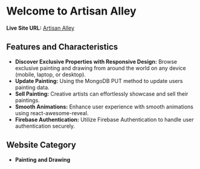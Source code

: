 # Welcome to Artisan Alley

**Live Site URL:** [Artisan Alley](https://artisan-alley-cc33d.web.app)


## Features and Characteristics

- **Discover Exclusive Properties with Responsive Design:** Browse exclusive painting and drawing from around the world on any device (mobile, laptop, or desktop).
- **Update Painting:** Using the MongoDB PUT method to update users painting data.
- **Sell Painting:** Creative artists can effortlessly showcase and sell their paintings.
- **Smooth Animations:** Enhance user experience with smooth animations using react-awesome-reveal.
- **Firebase Authentication:** Utilize Firebase Authentication to handle user authentication securely.


## Website Category

- **Painting and Drawing**